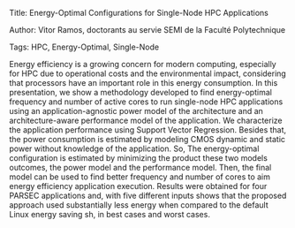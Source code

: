 Title: Energy-Optimal Configurations for Single-Node HPC Applications

Author: Vitor Ramos, doctorants au servie SEMI de la Faculté Polytechnique

Tags: HPC, Energy-Optimal, Single-Node

Energy efficiency is a growing concern for modern computing, especially for HPC due to operational costs and the environmental impact, considering that processors have an important role in this energy consumption. In this presentation, we show a methodology developed to find energy-optimal frequency and number of active cores to run single-node HPC applications using an application-agnostic power model of the architecture and an architecture-aware performance model of the application. We characterize the application performance using Support Vector Regression. Besides that, the power consumption is estimated by modeling CMOS dynamic and static power without knowledge of the application. So, The energy-optimal configuration is estimated by minimizing the product these two models outcomes, the power model and the performance model. Then, the final model can be used to find better frequency and number of cores to aim energy efficiency application execution. Results were obtained for four PARSEC applications and, with five different inputs shows that the proposed approach used substantially less energy when compared to the default Linux energy saving sh, in best cases and worst cases.
